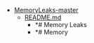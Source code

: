- <a href = "E:\Node_projects\Node_Way\ArchivTSH_2\ArhivTimur_2\MemoryLeaks-master\cat.MemoryLeaks-master\dir.MemoryLeaks-master.md">MemoryLeaks-master</a>
    - <a href = "E:\Node_projects\Node_Way\ArchivTSH_2\ArhivTimur_2\MemoryLeaks-master\README.md">README.md</a>
        - *# Memory Leaks
        - *# Memory
